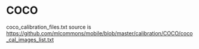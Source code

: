 # COCO

<!-- markdown-link-check-disable-next-line -->
coco_calibration_files.txt source is <https://github.com/mlcommons/mobile/blob/master/calibration/COCO/coco_cal_images_list.txt>
